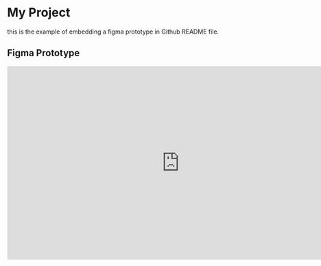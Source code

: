 # My Project
this is the example of embedding a figma prototype in Github README file.
## Figma Prototype
<iframe style="border: 1px solid rgba(0, 0, 0, 0.1);" width="800" height="450" src="https://www.figma.com/embed?embed_host=share&url=https%3A%2F%2Fwww.figma.com%2Fdesign%2FWeJNfOqhl8BVgUcNYvYf4J%2Fportfolio%3Fnode-id%3D0%253A1%26t%3DPyAOqDQfQKxFDWoB-1" allowfullscreen></iframe>

